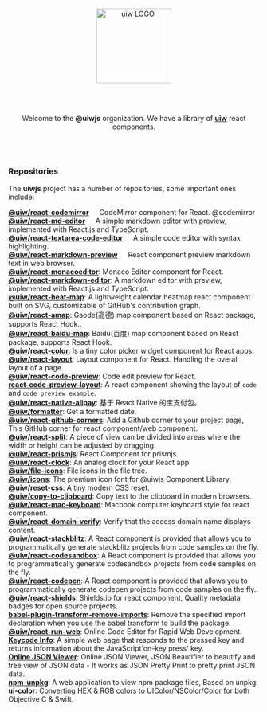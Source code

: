 <br />
<p align="center">
  <a href="https://uiwjs.github.io">
    <img alt="uiw LOGO" width="150" src="https://raw.githubusercontent.com/uiwjs/uiw/92f189f53312f1177466f48991736f95f86da0a6/src/assets/logo-README.svg?sanitize=true">
  </a>
</p>

<br />
<br />

<p align="center">Welcome to the <b>@uiwjs</b> organization. We have a library of <a href="https://github.com/uiwjs/uiw"><b>uiw</b></a> react components.</p>

<br />
<br />

### Repositories

The **uiwjs** project has a number of repositories, some important ones include:

**[@uiw/react-codemirror](https://github.com/uiwjs/react-codemirror)** <img align="bottom" height="13" src="https://img.shields.io/npm/dm/@uiw/react-codemirror?label=" /> CodeMirror component for React. @codemirror  
**[@uiw/react-md-editor](https://github.com/uiwjs/react-md-editor)** <img align="bottom" height="13" src="https://img.shields.io/npm/dm/@uiw/react-md-editor?label=" /> A simple markdown editor with preview, implemented with React.js and TypeScript.  
**[@uiw/react-textarea-code-editor](https://github.com/uiwjs/react-textarea-code-editor)** <img align="bottom" height="13" src="https://img.shields.io/npm/dm/@uiw/react-textarea-code-editor?label=" /> A simple code editor with syntax highlighting.  
**[@uiw/react-markdown-preview](https://github.com/uiwjs/react-markdown-preview)** <img align="bottom" height="13" src="https://img.shields.io/npm/dm/@uiw/react-markdown-preview?label=" /> React component preview markdown text in web browser.   
**[@uiw/react-monacoeditor](https://github.com/jaywcjlove/react-monacoeditor)**: Monaco Editor component for React.  
**[@uiw/react-markdown-editor](https://github.com/uiwjs/react-markdown-editor)**: A markdown editor with preview, implemented with React.js and TypeScript.  
**[@uiw/react-heat-map](https://github.com/uiwjs/react-heat-map)**: A lightweight calendar heatmap react component built on SVG, customizable of GitHub's contribution graph.  
**[@uiw/react-amap](https://github.com/uiwjs/react-amap)**: Gaode(高德) map component based on React package, supports React Hook..  
**[@uiw/react-baidu-map](https://github.com/uiwjs/react-baidu-map)**: Baidu(百度) map component based on React package, supports React Hook.  
**[@uiw/react-color](https://github.com/uiwjs/react-color)**: Is a tiny color picker widget component for React apps.  
**[@uiw/react-layout](https://github.com/uiwjs/react-layout)**: Layout component for React. Handling the overall layout of a page.  
**[@uiw/react-code-preview](https://github.com/uiwjs/react-code-preview)**: Code edit preview for React.  
**[react-code-preview-layout](https://github.com/uiwjs/react-code-preview-layout)**: A react component showing the layout of `code` and `code preview example`.  
**[@uiw/react-native-alipay](https://github.com/uiwjs/react-native-alipay)**: 基于 React Native 的宝支付包。  
**[@uiw/formatter](https://github.com/uiwjs/date-formatter)**: Get a formatted date.  
**[@uiw/react-github-corners](https://github.com/uiwjs/react-github-corners)**: Add a Github corner to your project page, This GitHub corner for react component/web component.  
**[@uiw/react-split](https://github.com/uiwjs/react-split)**: A piece of view can be divided into areas where the width or height can be adjusted by dragging.  
**[@uiw/react-prismjs](https://github.com/uiwjs/react-prismjs)**: React Component for prismjs.  
**[@uiw/react-clock](https://github.com/uiwjs/react-clock)**: An analog clock for your React app.  
**[@uiw/file-icons](https://github.com/uiwjs/file-icons)**: File icons in the file tree.  
**[@uiw/icons](https://github.com/uiwjs/icons)**: The premium icon font for @uiwjs Component Library.  
**[@uiw/reset-css](https://github.com/uiwjs/reset-css)**: A tiny modern CSS reset.  
**[@uiw/copy-to-clipboard](https://github.com/uiwjs/copy-to-clipboard)**: Copy text to the clipboard in modern browsers.  
**[@uiw/react-mac-keyboard](https://github.com/uiwjs/react-mac-keyboard)**: Macbook computer keyboard style for react component.  
**[@uiw/react-domain-verify](https://github.com/uiwjs/react-domain-verify)**: Verify that the access domain name displays content.  
**[@uiw/react-stackblitz](https://github.com/uiwjs/react-stackblitz)**: A React component is provided that allows you to programmatically generate stackblitz projects from code samples on the fly.  
**[@uiw/react-codesandbox](https://github.com/uiwjs/react-codesandbox)**: A React component is provided that allows you to programmatically generate codesandbox projects from code samples on the fly.  
**[@uiw/react-codepen](https://github.com/uiwjs/react-codepen)**: A React component is provided that allows you to programmatically generate codepen projects from code samples on the fly..  
**[@uiw/react-shields](https://github.com/uiwjs/react-shields)**: Shields.io for react component, Quality metadata badges for open source projects.  
**[babel-plugin-transform-remove-imports](https://github.com/uiwjs/babel-plugin-transform-remove-imports)**: Remove the specified import declaration when you use the babel transform to build the package.  
**[@uiw/react-run-web](https://github.com/uiwjs/react-run-web)**: Online Code Editor for Rapid Web Development.  
**[Keycode Info](https://github.com/uiwjs/keycode-info)**: A simple web page that responds to the pressed key and returns information about the JavaScript'on-key press' key.  
**[Online JSON Viewer](https://github.com/uiwjs/json-viewer)**: Online JSON Viewer, JSON Beautifier to beautify and tree view of JSON data - It works as JSON Pretty Print to pretty print JSON data.  
**[npm-unpkg](https://github.com/uiwjs/npm-unpkg)**: A web application to view npm package files, Based on unpkg.  
**[ui-color](https://github.com/uiwjs/ui-color)**: Converting HEX & RGB colors to UIColor/NSColor/Color for both Objective C & Swift.  

